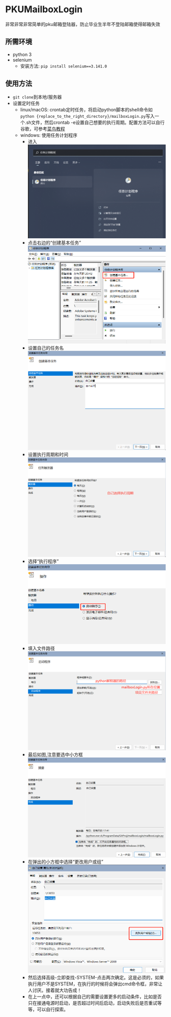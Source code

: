 # PKUMailboxLogin

非常非常非常简单的pku邮箱登陆器，防止毕业生半年不登陆邮箱使得邮箱失效

## 所需环境

- python 3
- selenium
  - 安装方法: `pip install selenium==3.141.0`

## 使用方法
  
- `git clone`到本地/服务器
- 设置定时任务
  - linux/macOS: crontab定时任务，将启动python脚本的shell命令如`python {replace_to_the_right_directory}/mailboxLogin.py`写入一个.sh文件，然后crontab -e设置自己想要的执行周期。配置方法可以自行谷歌，可参考[菜鸟教程](https://www.runoob.com/w3cnote/linux-crontab-tasks.html)
  - windows: 使用任务计划程序
    - 进入<img src="pictures/enter.png">
    - 点击右边的“创建基本任务”<img src="pictures/create.png">
    - 设置自己的任务名<img src="pictures/setname.png">
    - 设置执行周期和时间<img src="pictures/setcycle.png">
    - 选择“执行程序”<img src="pictures/choose.png">
    - 填入文件路径<img src="pictures/locate.png">
    - 最后如图,注意要选中小方框<img src="pictures/final.png">
    - 在弹出的小方框中选择“更改用户或组”<img src="pictures/system.png">
    - 然后选择高级-立即查找-SYSTEM-点击两次确定。这是必须的，如果执行用户不是SYSTEM，在执行的时候将会弹出cmd命令框，非常让人讨厌。接着就大功告成！
    - 在上一点中，还可以根据自己的需要设置更多的启动条件，比如是否只在接通电源时启动，是否超过时间后启动，启动失败后是否重试等等，可以自行探索。
